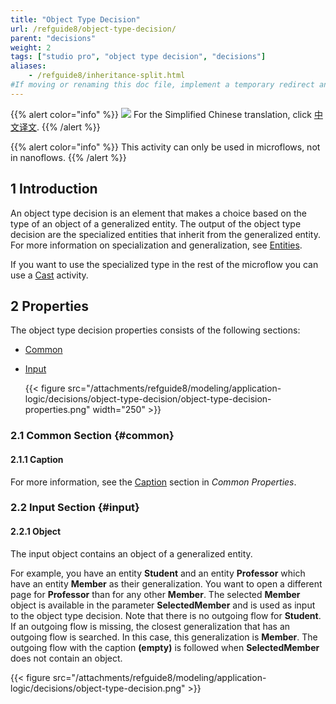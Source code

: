 ```yaml
---
title: "Object Type Decision"
url: /refguide8/object-type-decision/
parent: "decisions"
weight: 2
tags: ["studio pro", "object type decision", "decisions"]
aliases:
    - /refguide8/inheritance-split.html
#If moving or renaming this doc file, implement a temporary redirect and let the respective team know they should update the URL in the product. See Mapping to Products for more details.
---
```


{{% alert color="info" %}}
<img src="/attachments/china.png" class="d-inline-block" /> For the Simplified Chinese translation, click [中文译文](https://cdn.mendix.tencent-cloud.com/documentation/refguide8/object-type-decision.pdf).
{{% /alert %}}

{{% alert color="info" %}}
This activity can only be used in microflows, not in nanoflows.
{{% /alert %}}

## 1 Introduction

An object type decision is an element that makes a choice based on the type of an object of a generalized entity. The output of the object type decision are the specialized entities that inherit from the generalized entity. For more information on specialization and generalization, see [Entities](/refguide8/entities/).

If you want to use the specialized type in the rest of the microflow you can use a [Cast](/refguide8/cast-object/) activity.

## 2 Properties

The object type decision properties consists of the following sections:

* [Common](#common)

* [Input](#input)

    {{< figure src="/attachments/refguide8/modeling/application-logic/decisions/object-type-decision/object-type-decision-properties.png"   width="250"  >}}

### 2.1 Common Section {#common} 

#### 2.1.1 Caption

For more information, see the [Caption](/refguide8/microflow-element-common-properties/#caption) section in *Common Properties*.

### 2.2 Input Section {#input}

#### 2.2.1 Object

The input object contains an object of a generalized entity.

For example, you have an entity **Student** and an entity **Professor** which have an entity **Member** as their generalization. You want to open a different page for **Professor** than for any other **Member**. The selected **Member** object is available in the parameter **SelectedMember** and is used as input to the object type decision. Note that there is no outgoing flow for **Student**. If an outgoing flow is missing, the closest generalization that has an outgoing flow is searched. In this case, this generalization is **Member**. The outgoing flow with the caption **(empty)** is followed when **SelectedMember** does not contain an object.

{{< figure src="/attachments/refguide8/modeling/application-logic/decisions/object-type-decision.png" >}}



